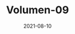 ---
title: "Volumen-09"
date: 2021-08-10
cover: "images/01.webp"
description: "En esta edición descubre el logro del equipo Kaboom de la Universidad Pontificia Bolivariana en la competencia de Team Engine Design 2021 organizada por la AIAA, la primera vez que la universidad participaba, ¡llegando al podio de ganadores! Además, disfruta de las mejores noticias de la semana en temas de políticas aeroespaciales, sector público y privado, propulsión en otros mundo. También puedes enterarte de los lanzamientos de la semana. ΔV Launch Log, la revista del semillero de cohetería y propulsión Delta V de la Universidad de Antioquia, adscrito al grupo de investigación ASTRA. Tu revista de ciencia de cohetes en español "
ossuu: "https://issuu.com/deltav_udea/docs/volumen_9"
---